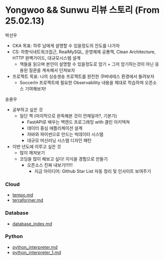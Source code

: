 # Yongwoo && Sunwu 리뷰 스토리 (From 25.02.13)

박선우
- CKA 목표: 하루 남에게 설명할 수 있을정도의 진도를 나가자
- CS: 하향식네트워크접근, RealMySQL, 운영체제 공룡책, Clean Architecture, HTTP 완벽가이드, 대규모시스템 설계
    - 책들을 읽으며 본인이 설명할 수 있을정도로 암기 + 그저 암기하는것이 아닌 응용된 질문을 계속해서 던져보자
- 프로젝트 목표: 나의 싱송생송 프로젝트를 완전한 쿠버네테스 환경에서 돌려보자
    - SoccerIn 프로젝트에 필요한 Observability 내용을 제대로 학습하며 오픈소스 기여해보자!

송용우
- 공부하고 싶은 것
    - 일단 책 (마지막으로 완독해본 것이 언제일까?, 기본기)
        - FastAPI로 배우는 백엔드 프로그래밍 with 클린 아키텍쳐
        - 데이터 중심 애플리케이션 설계
        - 자바와 파이썬으로 만드는 빅데이터 시스템
        - 대규모 머신러닝 시스템 디자인 패턴
- 이번 년도에 이루고 싶은 것
    - 많이 깨져보기
    - 코딩을 많이 해보고 싶다! 지식을 경험으로 만들기
        - 오픈소스 진짜 내보기!!!!!!
            - 지금 아이디어: GIthub Star List 자동 정리 및 인사이트 보여주기

<!-- START DOCS LIST -->
### Cloud

- [tempo.md](docs/Cloud/tempo.md)
- [terraformer.md](docs/Cloud/terraformer.md)

### Database

- [database_index.md](docs/Database/database_index.md)

### Python

- [python_interpreter.md](docs/Python/python_interpreter.md)
- [python_interpreter_1.md](docs/Python/python_interpreter_1.md)

<!-- END DOCS LIST -->
